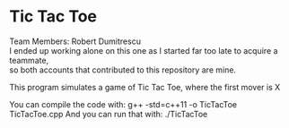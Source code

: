 # Tic Tac Toe  
  
Team Members: Robert Dumitrescu  
I ended up working alone on this one as I started far too late to acquire a teammate,  
so both accounts that contributed to this repository are mine.  
  
This program simulates a game of Tic Tac Toe, where the first mover is X

You can compile the code with: g++ -std=c++11 -o TicTacToe TicTacToe.cpp
And you can run that with: ./TicTacToe